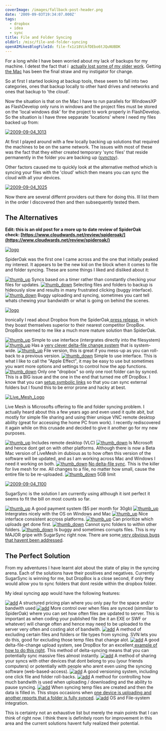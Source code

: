 ```yaml
---
coverImage: /images/fallback-post-header.png
date: '2009-09-03T19:34:07.000Z'
tags:
  - dropbox
  - idea
  - sync
title: File and Folder Syncing
oldUrl: /misc/file-and-folder-syncing
openAIMikesBlogFileId: file-fx1z18VikfDEbo6tJQuNUBDK
---
```


For a long while I have been worried about my lack of backups for my machine. I detest the fact that i  [actually lost some of my older work](https://www.mikecann.co.uk/lieroxna/lieroxna-digging-up-the-past/). Getting[ the Mac](https://www.mikecann.co.uk/photos-personal/new-laptop-iphone-fun/) has been the final straw and my instigator for change.

<!-- more -->

So at first I started looking at backup tools, these seem to fall into two categories, ones that backup locally to other hard drives and networks and ones that backup to 'the cloud'.

Now the situation is that on the Mac I have to run parallels for WindowsXP as FlashDevelop only runs in windows and the project files must be stored on the 'local windows disk' for the project to work properly in FlashDevelop. So the situation is I have three sepparate 'locations' where I need my files backed up from:

[![2009-09-04_1013](/wp-content/uploads/2009/09/2009-09-04_10131.png "2009-09-04_1013")](/wp-content/uploads/2009/09/2009-09-04_10131.png)

At first I played around with a few locally backing up solutions that required the machines to be on the same network. The issues with most of these was the fact that they either created temporary 'sync files' that reside permanently in the folder you are backing up ([synctoy](https://www.microsoft.com/downloads/details.aspx?familyid=E0FC1154-C975-4814-9649-CCE41AF06EB7)).

Other factors caused me to quickly look at the alternative method which is syncing your files with the 'cloud' which then means you can sync the cloud with all your devices.

[![2009-09-04_1025](/wp-content/uploads/2009/09/2009-09-04_1025.png "2009-09-04_1025")](/wp-content/uploads/2009/09/2009-09-04_1025.png)

Now there are several differnt providers out there for doing this. Ill list them in the order I discovered then and then subsequently tested them.

## The Alternatives

**Edit: this is an old post for a more up to date review of SpiderOak check: [https://www.cloudwards.net/review/spideroak/](https://www.cloudwards.net/review/spideroak/)**

[![logo](/wp-content/uploads/2009/09/logo.gif "logo")](https://spideroak.com/)

SpiderOak was the first one I came across and the one that initially peaked my interest. It appears to be the new kid on the block when it comes to file and folder syncing. These are some things I liked and disliked about it:

[![thumb_up](../wp-content/uploads/2009/09/thumb_up.png "thumb_up")](../wp-content/uploads/2009/09/thumb_up.png) Syncs based on a timer rather than constantly checking your files for updates.
[![thumb_down](../wp-content/uploads/2009/09/thumb_down.png "thumb_down")](../wp-content/uploads/2009/09/thumb_down.png) Selecting files and folders to backup is hideously slow and results in many frustrated clicking (buggy interface).
[![thumb_down](../wp-content/uploads/2009/09/thumb_down.png "thumb_down")](../wp-content/uploads/2009/09/thumb_down.png) Buggy uploading and syncing, sometimes you cant tell whats chewing your bandwidth or what is going on behind the scenes.

[![logo](/wp-content/uploads/2009/09/logo.png "logo")](https://www.getdropbox.com/home#/)

Ironically I read about Dropbox from the SpiderOak[ press release](https://spideroak.com/press), in which they boast themselves superior to their nearest competitor DropBox. DropBox seemed to me like a much more mature solution than SpiderOak.

[![thumb_up](../wp-content/uploads/2009/09/thumb_up.png "thumb_up")](../wp-content/uploads/2009/09/thumb_up.png) Simple to use interface (intergrates directly into the filesystem)
[![thumb_up](../wp-content/uploads/2009/09/thumb_up.png "thumb_up")](../wp-content/uploads/2009/09/thumb_up.png) Has a [very clever delta-file change system](https://serverfault.com/questions/52861/how-does-dropbox-version-upload-large-files) that is system-wide.
[![thumb_up](../wp-content/uploads/2009/09/thumb_up.png "thumb_up")](../wp-content/uploads/2009/09/thumb_up.png) File version, this is great if you mess-up as you can roll-back to a previous version.
[![thumb_down](../wp-content/uploads/2009/09/thumb_down.png "thumb_down")](../wp-content/uploads/2009/09/thumb_down.png) Simple to use interface. This is what I like to call the "Apple Effect", it may be easy to use but sometimes you want more options and settings to control how the app functions.
[![thumb_down](../wp-content/uploads/2009/09/thumb_down.png "thumb_down")](../wp-content/uploads/2009/09/thumb_down.png) Only one "dropbox" so only one root folder can by synced. This is a BIG issue and the one in the end that turned me off DropBox. I know that you can [setup symbolic links](https://wiki.getdropbox.com/TipsAndTricks/SyncOtherFolders) so that you can sync external folders but I found this to be error prone and hacky at best.

[![Live_Mesh_Logo](https://www.mikecann.co.uk/wp-content/uploads/2009/09/Live_Mesh_Logo-300x84.jpg "Live_Mesh_Logo")](https://www.mesh.com)

Live Mesh is Microsofts offering to file and folder syncing problem. I actually heard about this a few years ago and even used it quite abit, but mostly for simple file sharing and using thier unique VNC remote desktop ability (great for accessing the home PC from work). I recently rediscovered it again while on this crusade and decided to give it another go for my new purposes.

[![thumb_up](../wp-content/uploads/2009/09/thumb_up.png "thumb_up")](../wp-content/uploads/2009/09/thumb_up.png) Includes remote desktop (VLC)
[![thumb_down](../wp-content/uploads/2009/09/thumb_down.png "thumb_down")](../wp-content/uploads/2009/09/thumb_down.png) Is Microsoft and hence dont get on with other platforms. Although there is now a Beta Mac version of LiveMesh im dubious as to how often this version of the software will be updated, and as I am working across Mac and Windows I need it working on both.
[![thumb_down](../wp-content/uploads/2009/09/thumb_down.png "thumb_down")](../wp-content/uploads/2009/09/thumb_down.png) [No delta-file sync](https://social.microsoft.com/Forums/en-US/LiveMesh/thread/e82757b7-8429-4234-9877-c4e598586e82). This is the killer for live mesh for me. All changes to a file, no matter how small, cause the entire file to be re-uploaded.
[![thumb_down](../wp-content/uploads/2009/09/thumb_down.png "thumb_down")](../wp-content/uploads/2009/09/thumb_down.png) 5GB limit

[![2009-09-04_1100](/wp-content/uploads/2009/09/2009-09-04_1100.png "2009-09-04_1100")](/wp-content/uploads/2009/09/2009-09-04_1100.png)

SugarSync is the solution I am currently using although it isnt perfect it seems to fit the bill on most counts so far.

[![thumb_up](../wp-content/uploads/2009/09/thumb_up.png "thumb_up")](../wp-content/uploads/2009/09/thumb_up.png) A good payment system (\$5 per month for 30gb)
[![thumb_up](../wp-content/uploads/2009/09/thumb_up.png "thumb_up")](../wp-content/uploads/2009/09/thumb_up.png) Intergrates nicely with the OS on Windows and Mac
[![thumb_up](../wp-content/uploads/2009/09/thumb_up.png "thumb_up")](../wp-content/uploads/2009/09/thumb_up.png) Nice interface consistent accross platforms.
[![thumb_up](../wp-content/uploads/2009/09/thumb_up.png "thumb_up")](../wp-content/uploads/2009/09/thumb_up.png) Can prioritize which uploads get done first.
[![thumb_down](../wp-content/uploads/2009/09/thumb_down.png "thumb_down")](../wp-content/uploads/2009/09/thumb_down.png) Cannot sync folders to within other folders.
[![thumb_down](../wp-content/uploads/2009/09/thumb_down.png "thumb_down")](../wp-content/uploads/2009/09/thumb_down.png) Is buggy and sometimes corrupts files. This is my MAJOR gripe with SugarSync right now. There are some[ very obvious bugs that havent been addressed](https://getsatisfaction.com/sharpcast/topics/files_keep_renaming_to_all_caps).

## The Perfect Solution

From my adventures I have learnt alot about the state of play in the syncing arena. Each of the solutions have their positives and negatives. Currently SugarSync is winning for me, but DropBox is a close second, if only they would allow you to sync folders that dont reside within the dropbox folder.

My ideal syncing app would have the following features:

[![add](/wp-content/uploads/2009/09/add.png "add")](/wp-content/uploads/2009/09/add.png) A structured pricing plan where you only pay for the space and/or bandwith used
[![add](../wp-content/uploads/2009/09/add.png "add")](../wp-content/uploads/2009/09/add.png) More control over when files are synced (simmilar to SpiderOak) where you can set how often files are updated to server. This is important as when coding your published file (be it an EXE or SWF or whatever) will change often and hence may need to be uploaded to the server very often and costing alot of bandwith.
[![add](../wp-content/uploads/2009/09/add.png "add")](../wp-content/uploads/2009/09/add.png) A method of excluding certain files and folders or file types from syncing. SVN lets you do this, good for excluding those temp files that change alot.
[![add](../wp-content/uploads/2009/09/add.png "add")](../wp-content/uploads/2009/09/add.png) A good delta-file-change upload system, see DropBox for an excellent[ example of how to do this right](https://serverfault.com/questions/52861/how-does-dropbox-version-upload-large-files). This method of delta-syncing means that you can potentially sync massive files almost instantly.
[![add](../wp-content/uploads/2009/09/add.png "add")](../wp-content/uploads/2009/09/add.png) A method of sharing your syncs with other devices that dont belong to you (your friends computers) or potentially with people who arent even using the syncing software (web-based-access).
[![add](../wp-content/uploads/2009/09/add.png "add")](../wp-content/uploads/2009/09/add.png) A good versioning system, including one click file and folder roll-backs.
[![add](../wp-content/uploads/2009/09/add.png "add")](../wp-content/uploads/2009/09/add.png) A method for controlling how much bandwith is used when uploading / downloading and the ability to pause syncing.
[![add](../wp-content/uploads/2009/09/add.png "add")](../wp-content/uploads/2009/09/add.png) When syncing temp files are created and then the data is filled in. This stops occasions when [one device is uploading and another reports that a folder is fully synced](https://rathercurious.net/archives/109).
[![add](../wp-content/uploads/2009/09/add.png "add")](../wp-content/uploads/2009/09/add.png) OS and File-system integration.

This is certainty not an exhaustive list but merely the main points that I can think of right now. I think there is definitely room for improvement in this area and the current solutions havent fully realized their potential.

